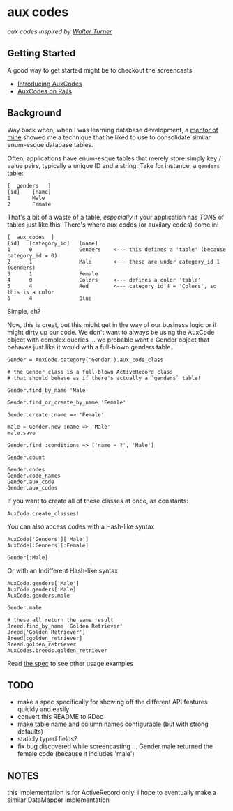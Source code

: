 aux codes
=========

*aux codes inspired by [Walter Turner][walt]*

Getting Started
---------------

A good way to get started might be to checkout the screencasts

 - [Introducing AuxCodes](http://remi.org/2009/02/07/introducing-auxcodes.html)
 - [AuxCodes on Rails](http://remi.org/2009/02/08/auxcodes-on-rails.html)

Background
----------

Way back when, when I was learning database development, a [mentor of mine][walt] showed me 
a technique that he liked to use to consolidate similar enum-esque database tables.

Often, applications have enum-esque tables that merely store simply key / value pairs, 
typically a unique ID and a string.  Take for instance, a `genders` table:

    [  genders   ]
    [id]    [name]
    1       Male
    2       Female

That's a bit of a waste of a table, *especially* if your application has *TONS* of tables 
just like this.  There's where aux codes (or auxilary codes) come in!

    [  aux_codes  ]
    [id]   [category_id]   [name]
    1      0               Genders    <--- this defines a 'table' (because category_id = 0)
    2      1               Male       <--- these are under category_id 1 (Genders)
    3      1               Female
    4      0               Colors     <--- defines a color 'table'
    5      4               Red        <--- category_id 4 = 'Colors', so this is a color
    6      4               Blue

Simple, eh?

Now, this is great, but this might get in the way of our business logic or it might 
dirty up our code.  We don't want to always be using the AuxCode object with complex 
queries ... we probable want a Gender object that behaves just like it would with a
full-blown genders table.

    Gender = AuxCode.category('Gender').aux_code_class

    # the Gender class is a full-blown ActiveRecord class
    # that should behave as if there's actually a `genders` table!

    Gender.find_by_name 'Male'

    Gender.find_or_create_by_name 'Female'

    Gender.create :name => 'Female'

    male = Gender.new :name => 'Male'
    male.save

    Gender.find :conditions => ['name = ?', 'Male']

    Gender.count

    Gender.codes
    Gender.code_names
    Gender.aux_code
    Gender.aux_codes

If you want to create all of these classes at once, as constants:

    AuxCode.create_classes!

You can also access codes with a Hash-like syntax

    AuxCode['Genders']['Male']
    AuxCode[:Genders][:Female]

    Gender[:Male]

Or with an Indifferent Hash-like syntax

    AuxCode.genders['Male']
    AuxCode.genders[:Male]
    AuxCode.genders.male

    Gender.male

    # these all return the same result
    Breed.find_by_name 'Golden Retriever'
    Breed['Golden Retriever']
    Breed[:golden_retriever]
    Breed.golden_retriever
    AuxCodes.breeds.golden_retriever

Read [the spec](http://github.com/remi/aux_codes/blob/master/spec/aux_code_spec.rb) to see other usage examples

TODO
----

 - make a spec specifically for showing off the different API features quickly and easily
 - convert this README to RDoc
 - make table name and column names configurable (but with strong defaults)
 - staticly typed fields?
 - fix bug discovered while screencasting ... Gender.male returned the female code (because it includes 'male')

NOTES
-----

this implementation is for ActiveRecord only!  i hope to eventually make a similar DataMapper implementation


[walt]:  http://www.corporatewebconsulting.net/menu/about_us/walt.php
